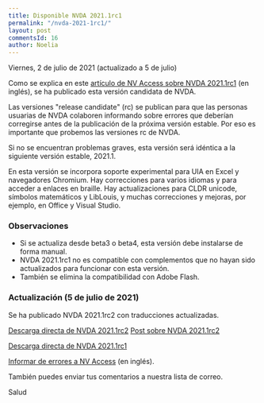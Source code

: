 ```yaml
---
title: Disponible NVDA 2021.1rc1
permalink: "/nvda-2021-1rc1/"
layout: post
commentsId: 16
author: Noelia
---
```


<footer>Viernes, 2 de julio de 2021 (actualizado a 5 de julio)</footer>




Como se explica en este [artículo de NV Access sobre NVDA 2021.1rc1](https://www.nvaccess.org/post/nvda-2021-1rc1/) (en inglés), se ha publicado esta versión candidata de NVDA.

Las versiones "release candidate" (rc) se publican para que las personas usuarias de NVDA colaboren informando sobre errores que deberían corregirse antes de la publicación de la próxima versión estable. Por eso es importante que probemos las versiones rc de NVDA.

Si no se encuentran problemas graves, esta versión será idéntica a la siguiente versión estable, 2021.1.

En esta versión se incorpora soporte experimental para UIA en Excel y navegadores
Chromium. Hay correcciones para varios idiomas y para acceder a enlaces en braille. Hay actualizaciones para CLDR unicode, símbolos matemáticos y LibLouis, y muchas correcciones y mejoras, por ejemplo, en Office y Visual Studio.

### Observaciones

- Si se actualiza desde beta3 o beta4, esta versión debe instalarse de forma manual.
- NVDA 2021.1rc1 no es compatible con complementos que no hayan sido actualizados para funcionar con esta versión.
- También se elimina la compatibilidad con Adobe Flash.

### Actualización (5 de julio de 2021)

Se ha publicado NVDA 2021.1rc2 con traducciones actualizadas.

[Descarga directa de NVDA 2021.1rc2](https://www.nvaccess.org/files/nvda/releases/2021.1rc2/nvda_2021.1rc2.exe)
[Post sobre NVDA 2021.1rc2](https://www.nvaccess.org/post/nvda-2021-1rc2/)

[Descarga directa de NVDA 2021.1rc1](https://www.nvaccess.org/files/nvda/releases/2021.1rc1/nvda_2021.1rc1.exe)

[Informar de errores a NV Access](https://github.com/nvaccess/nvda/issues) (en inglés).

También puedes enviar tus comentarios a nuestra lista de correo.

Salud
